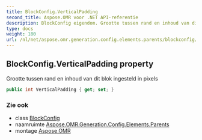 ```yaml
---
title: BlockConfig.VerticalPadding
second_title: Aspose.OMR voor .NET API-referentie
description: BlockConfig eigendom. Grootte tussen rand en inhoud van dit blok ingesteld in pixels
type: docs
weight: 180
url: /nl/net/aspose.omr.generation.config.elements.parents/blockconfig/verticalpadding/
---
```

## BlockConfig.VerticalPadding property

Grootte tussen rand en inhoud van dit blok ingesteld in pixels

```csharp
public int VerticalPadding { get; set; }
```

### Zie ook

* class [BlockConfig](../)
* naamruimte [Aspose.OMR.Generation.Config.Elements.Parents](../../blockconfig/)
* montage [Aspose.OMR](../../../)


